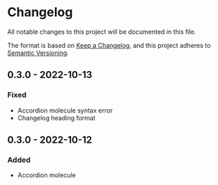 # Changelog

All notable changes to this project will be documented in this file.

The format is based on [Keep a Changelog](https://keepachangelog.com/en/1.0.0/),
and this project adheres to [Semantic Versioning](https://semver.org/spec/v2.0.0.html).

## 0.3.0 - 2022-10-13

### Fixed

- Accordion molecule syntax error
- Changelog heading format

## 0.3.0 - 2022-10-12

### Added

- Accordion molecule

